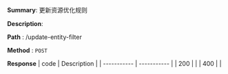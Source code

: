 **Summary**: 更新资源优化规则

**Description**:

**Path** : /update-entity-filter

**Method** : `POST`

**Response**
| code      | Description |
| ----------- | ----------- |
|  200   |       |
|  400   |       |

